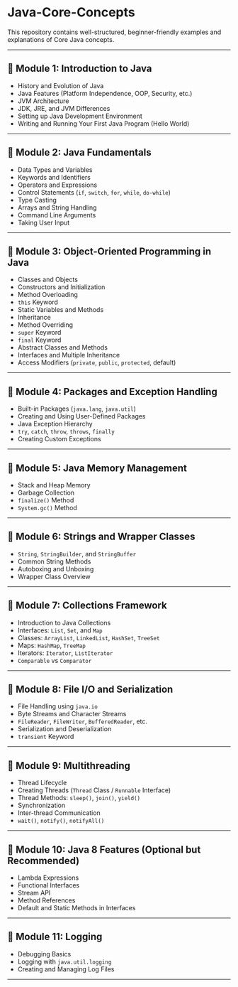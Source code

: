 # Java-Core-Concepts
This repository contains well-structured, beginner-friendly examples and explanations of Core Java concepts.

---

## 📘 Module 1: Introduction to Java

- History and Evolution of Java  
- Java Features (Platform Independence, OOP, Security, etc.)  
- JVM Architecture  
- JDK, JRE, and JVM Differences  
- Setting up Java Development Environment  
- Writing and Running Your First Java Program (Hello World)

---

## 📗 Module 2: Java Fundamentals

- Data Types and Variables  
- Keywords and Identifiers  
- Operators and Expressions  
- Control Statements (`if`, `switch`, `for`, `while`, `do-while`)  
- Type Casting  
- Arrays and String Handling  
- Command Line Arguments  
- Taking User Input

---

## 📙 Module 3: Object-Oriented Programming in Java

- Classes and Objects  
- Constructors and Initialization  
- Method Overloading  
- `this` Keyword  
- Static Variables and Methods  
- Inheritance  
- Method Overriding  
- `super` Keyword  
- `final` Keyword  
- Abstract Classes and Methods  
- Interfaces and Multiple Inheritance  
- Access Modifiers (`private`, `public`, `protected`, default)

---

## 📒 Module 4: Packages and Exception Handling

- Built-in Packages (`java.lang`, `java.util`)  
- Creating and Using User-Defined Packages  
- Java Exception Hierarchy  
- `try`, `catch`, `throw`, `throws`, `finally`  
- Creating Custom Exceptions

---

## 📘 Module 5: Java Memory Management

- Stack and Heap Memory  
- Garbage Collection  
- `finalize()` Method  
- `System.gc()` Method

---

## 📗 Module 6: Strings and Wrapper Classes

- `String`, `StringBuilder`, and `StringBuffer`  
- Common String Methods  
- Autoboxing and Unboxing  
- Wrapper Class Overview

---

## 📙 Module 7: Collections Framework

- Introduction to Java Collections  
- Interfaces: `List`, `Set`, and `Map`  
- Classes: `ArrayList`, `LinkedList`, `HashSet`, `TreeSet`  
- Maps: `HashMap`, `TreeMap`  
- Iterators: `Iterator`, `ListIterator`  
- `Comparable` vs `Comparator`

---

## 📒 Module 8: File I/O and Serialization

- File Handling using `java.io`  
- Byte Streams and Character Streams  
- `FileReader`, `FileWriter`, `BufferedReader`, etc.  
- Serialization and Deserialization  
- `transient` Keyword

---

## 📘 Module 9: Multithreading

- Thread Lifecycle  
- Creating Threads (`Thread` Class / `Runnable` Interface)  
- Thread Methods: `sleep()`, `join()`, `yield()`  
- Synchronization  
- Inter-thread Communication  
- `wait()`, `notify()`, `notifyAll()`

---

## 📗 Module 10: Java 8 Features (Optional but Recommended)

- Lambda Expressions  
- Functional Interfaces  
- Stream API  
- Method References  
- Default and Static Methods in Interfaces

---

## 📙 Module 11: Logging

- Debugging Basics  
- Logging with `java.util.logging`  
- Creating and Managing Log Files

---

